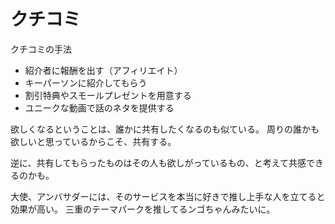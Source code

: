 # クチコミ

クチコミの手法

- 紹介者に報酬を出す（アフィリエイト）
- キーパーソンに紹介してもらう
- 割引特典やスモールプレゼントを用意する
- ユニークな動画で話のネタを提供する

欲しくなるということは、誰かに共有したくなるのも似ている。
周りの誰かも欲しいと思っているからこそ、共有する。

逆に、共有してもらったものはその人も欲しがっているもの、と考えて共感できるのかも。

大使、アンバサダーには、そのサービスを本当に好きで推し上手な人を立てると効果が高い。
三重のテーマパークを推してるンゴちゃんみたいに。
